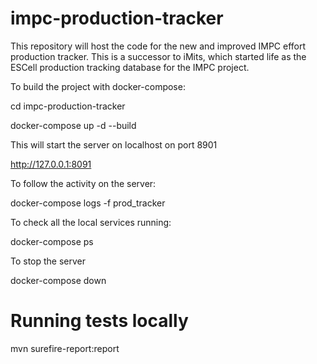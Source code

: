 # impc-production-tracker
This repository will host the code for the new and improved IMPC effort production tracker.  This is a successor to iMits, which started life as the ESCell production tracking database for the IMPC project.


To build the project with docker-compose:

cd impc-production-tracker

docker-compose up -d --build


This will start the server on localhost on port 8901

http://127.0.0.1:8091



To follow the activity on the server:

docker-compose logs -f prod_tracker



To check all the local services running:

docker-compose ps



To stop the server

docker-compose down


# Running tests locally
mvn surefire-report:report
